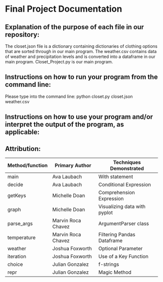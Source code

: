 # Final Project Documentation
## Explanation of the purpose of each file in our repository:
The closet.json file is a dictionary containing dictionaries of clothing options that are sorted through in our main program.
The weather.csv contains data of weather and precipitation levels and is converted into a dataframe in our main program.
Closet_Project.py is our main program.

## Instructions on how to run your program from the command line:
Please type into the command line: python closet.py closet.json weather.csv

## Instructions on how to use your program and/or interpret the output of the program, as applicable:


## Attribution:
| Method/function | Primary Author| Techniques Demonstrated|
|-----------------|---------------|------------------------|
| main            | Ava Laubach   | With statement         |
| decide          | Ava Laubach   | Conditional Expression |
| getKeys         | Michelle Doan |Comprehension Expression|
| graph           | Michelle Doan |Visualizing data with pyplot|
| parse_args      |Marvin Roca Chavez|ArgumentParser class|
| temperature     |Marvin Roca Chavez|Filtering Pandas Dataframe|
| weather         | Joshua Foxworth| Optional Parameter|
| iteration       | Joshua Foxworth |Use of a Key Function|
| choice         | Julian Gonzalez| f-strings|
| repr           | Julian Gonzalez |Magic Method|
